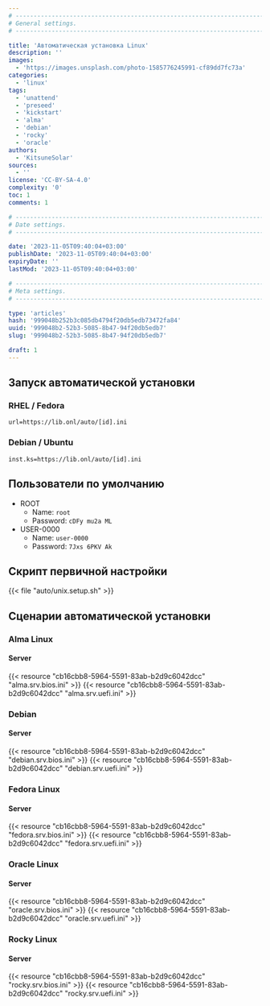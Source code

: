 ```yaml
---
# -------------------------------------------------------------------------------------------------------------------- #
# General settings.
# -------------------------------------------------------------------------------------------------------------------- #

title: 'Автоматическая установка Linux'
description: ''
images:
  - 'https://images.unsplash.com/photo-1585776245991-cf89dd7fc73a'
categories:
  - 'linux'
tags:
  - 'unattend'
  - 'preseed'
  - 'kickstart'
  - 'alma'
  - 'debian'
  - 'rocky'
  - 'oracle'
authors:
  - 'KitsuneSolar'
sources:
  - ''
license: 'CC-BY-SA-4.0'
complexity: '0'
toc: 1
comments: 1

# -------------------------------------------------------------------------------------------------------------------- #
# Date settings.
# -------------------------------------------------------------------------------------------------------------------- #

date: '2023-11-05T09:40:04+03:00'
publishDate: '2023-11-05T09:40:04+03:00'
expiryDate: ''
lastMod: '2023-11-05T09:40:04+03:00'

# -------------------------------------------------------------------------------------------------------------------- #
# Meta settings.
# -------------------------------------------------------------------------------------------------------------------- #

type: 'articles'
hash: '999048b252b3c085db4794f20db5edb73472fa84'
uuid: '999048b2-52b3-5085-8b47-94f20db5edb7'
slug: '999048b2-52b3-5085-8b47-94f20db5edb7'

draft: 1
---
```




<!--more-->

## Запуск автоматической установки

### RHEL / Fedora

```
url=https://lib.onl/auto/[id].ini
```

### Debian / Ubuntu

```
inst.ks=https://lib.onl/auto/[id].ini
```

## Пользователи по умолчанию

- ROOT
  - Name: `root`
  - Password: `cDFy mu2a ML`
- USER-0000
  - Name: `user-0000`
  - Password: `7Jxs 6PKV Ak`

## Скрипт первичной настройки

{{< file "auto/unix.setup.sh" >}}

## Сценарии автоматической установки

### Alma Linux

#### Server

{{< resource "cb16cbb8-5964-5591-83ab-b2d9c6042dcc" "alma.srv.bios.ini" >}}
{{< resource "cb16cbb8-5964-5591-83ab-b2d9c6042dcc" "alma.srv.uefi.ini" >}}

### Debian

#### Server

{{< resource "cb16cbb8-5964-5591-83ab-b2d9c6042dcc" "debian.srv.bios.ini" >}}
{{< resource "cb16cbb8-5964-5591-83ab-b2d9c6042dcc" "debian.srv.uefi.ini" >}}

### Fedora Linux

#### Server

{{< resource "cb16cbb8-5964-5591-83ab-b2d9c6042dcc" "fedora.srv.bios.ini" >}}
{{< resource "cb16cbb8-5964-5591-83ab-b2d9c6042dcc" "fedora.srv.uefi.ini" >}}

### Oracle Linux

#### Server

{{< resource "cb16cbb8-5964-5591-83ab-b2d9c6042dcc" "oracle.srv.bios.ini" >}}
{{< resource "cb16cbb8-5964-5591-83ab-b2d9c6042dcc" "oracle.srv.uefi.ini" >}}

### Rocky Linux

#### Server

{{< resource "cb16cbb8-5964-5591-83ab-b2d9c6042dcc" "rocky.srv.bios.ini" >}}
{{< resource "cb16cbb8-5964-5591-83ab-b2d9c6042dcc" "rocky.srv.uefi.ini" >}}
